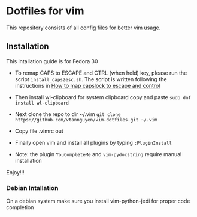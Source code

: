 # Dotfiles for vim
This repository consists of all config files for better vim usage.

## Installation
This intallation guide is for Fedora 30

* To remap CAPS to ESCAPE and CTRL (when held) key, please run the script `install_caps2esc.sh`. The script is written following the instructions in [How to map capslock to escape and control](http://nelsonware.com/blog/2019/04/30/how-to-map-caps-lock-to-escape-and-control-on-fedora-via-caps2esc.html)


* Then install wl-clipboard for system clipboard copy and paste
`sudo dnf install wl-clipboard`
 
* Next clone the repo to dir ~/.vim
`git clone https://github.com/vtannguyen/vim-dotfiles.git ~/.vim`

* Copy file .vimrc out
* Finally open vim and install all plugins by typing `:PluginInstall`
* Note: the plugin `YouCompleteMe` and `vim-pydocstring` require manual installation

Enjoy!!!

### Debian Intallation

On a debian system make sure you install vim-python-jedi for proper code
completion
